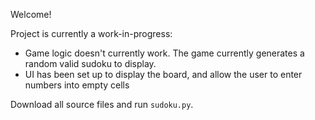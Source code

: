 Welcome!

Project is currently a work-in-progress:
- Game logic doesn't currently work. The game currently generates a random valid sudoku to display.
- UI has been set up to display the board, and allow the user to enter numbers into empty cells

Download all source files and run `sudoku.py`.
